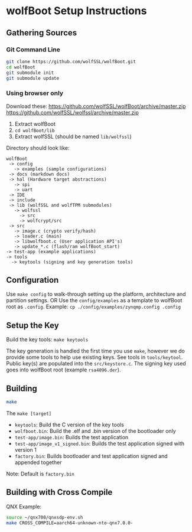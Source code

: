 # wolfBoot Setup Instructions

## Gathering Sources

### Git Command Line

```sh
git clone https://github.com/wolfSSL/wolfBoot.git
cd wolfBoot
git submodule init
git submodule update
```

### Using browser only

Download these:
https://github.com/wolfSSL/wolfBoot/archive/master.zip
https://github.com/wolfSSL/wolfssl/archive/master.zip

1. Extract wolfBoot
2. `cd wolfBoot/lib`
3. Extract wolfSSL (should be named `lib/wolfssl`)

Directory should look like:

```
wolfBoot
 -> config
   -> examples (sample configurations)
 -> docs (markdown docs)
 -> hal (Hardware target abstractions)
   -> spi
   -> uart
 -> IDE
 -> include
 -> lib (wolfSSL and wolfTPM submodules)
   -> wolfssl
     -> src
     -> wolfcrypt/src
 -> src
   -> image.c (crypto verify/hash)
   -> loader.c (main)
   -> libwolfboot.c (User application API's)
   -> update_*.c (flash/ram wolfBoot_start)
-> test-app (example applications)
-> tools
  -> keytools (signing and key generation tools)
```

## Configuration

Use `make config` to walk-through setting up the platform, architecture and partition settings.
OR
Use the `config/examples` as a template to wolfBoot root as `.config`.
Example: `cp ./config/examples/zynqmp.config .config`

## Setup the Key

Build the key tools: `make keytools`

The key generation is handled the first time you use `make`, however we do provide some tools to help use existing keys.
See tools in `tools/keytool`. Public key(s) are populated into the `src/keystore.c`.
The signing key used goes into wolfBoot root (example `rsa4096.der`).

## Building

```sh
make
```

The `make [target]`
* `keytools`: Build the C version of the key tools
* `wolfboot.bin`: Build the .elf and .bin version of the bootloader only
* `test-app/image.bin`: Builds the test application
* `test-app/image_v1_signed.bin`: Builds the test application signed with version 1
* `factory.bin`: Builds bootloader and test application signed and appended together

Note: Default is `factory.bin`


## Building with Cross Compile

QNX Example:

```sh
source ~/qnx700/qnxsdp-env.sh
make CROSS_COMPILE=aarch64-unknown-nto-qnx7.0.0-
```
